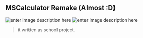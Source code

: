 ## MSCalculator Remake (Almost :D)
![enter image description here](https://lh3.googleusercontent.com/XERWPwrZ4xXMdqpVpNsDiL9pDQauGu4t1Z9Q1QhxbveoSfr4cFIUnQavyf9K_zalng9H5MRnuL4U) ![enter image description here](https://lh3.googleusercontent.com/CH8J_dpEodrqNOEGDSaWEdNRbz3UipoMnmB69J3-oaIF3XcyfD5f5l6xuKnBny_6FNZZpMaP0yqb)

> it written as school project.

